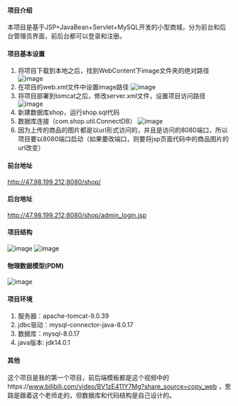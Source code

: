 #### 项目介绍
  本项目是基于JSP+JavaBean+Servlet+MySQL开发的小型商城，分为前台和后台管理员界面，前后台都可以登录和注册。
#### 项目基本设置
  1. 将项目下载到本地之后，找到WebContent下image文件夹的绝对路径
    ![image](https://user-images.githubusercontent.com/58590342/118268146-98e10800-b4ef-11eb-8080-d445c11baae0.png)
  2. 在项目的web.xml文件中设置image路径
    ![image](https://user-images.githubusercontent.com/58590342/118268882-8ddaa780-b4f0-11eb-9097-bbe94f91bf6d.png)
  3. 将项目部署到tomcat之后，修改server.xml文件，设置项目访问路径
    ![image](https://user-images.githubusercontent.com/58590342/118270412-9df38680-b4f2-11eb-95fa-68857c7d2eaa.png)
  4. 新建数据库shop，运行shop.sql代码
  5. 数据库连接（com.shop.util.ConnectDB）
    ![image](https://user-images.githubusercontent.com/58590342/118272414-2b37da80-b4f5-11eb-8731-70509b625727.png)
  6. 因为上传的商品的图片都是以url形式访问的，并且是访问的8080端口，所以项目要以8080端口启动（如果要改端口，则要将jsp页面代码中的商品图片的url改变）
#### 前台地址
  http://47.98.199.212:8080/shop/
#### 后台地址
  http://47.98.199.212:8080/shop/admin_login.jsp
#### 项目结构
  ![image](https://user-images.githubusercontent.com/58590342/118215549-44646b00-b4a4-11eb-8caf-50588a2dffba.png)
  ![image](https://user-images.githubusercontent.com/58590342/118214194-e33b9800-b4a1-11eb-9707-85c82b56e329.png)
#### 物理数据模型(PDM)
  ![image](https://user-images.githubusercontent.com/58590342/118206322-d3698700-b494-11eb-9338-8e72d6d52632.png)
#### 项目环境
  1. 服务器：apache-tomcat-9.0.39 
  2. jdbc驱动：mysql-connector-java-8.0.17 
  3. 数据库：mysql-8.0.17
  4. java版本: jdk14.0.1
#### 其他
  这个项目是我的第一个项目，前后端模板都是这个视频中的https://www.bilibili.com/video/BV1zE411Y7Mg?share_source=copy_web ，思路是跟着这个老师走的，但数据库和代码结构是自己设计的。
